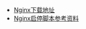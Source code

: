 - [Nginx下载地址](http://nginx.org/en/download.html)
- [Nginx启停脚本参考资料](https://www.nginx.com/resources/wiki/start/topics/examples/redhatnginxinit/)